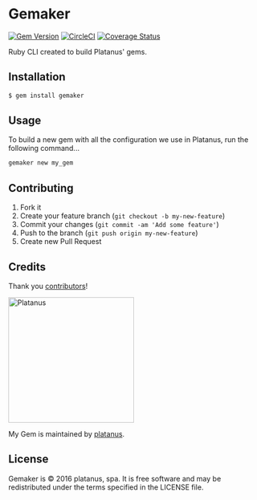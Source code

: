 # Gemaker

[![Gem Version](https://badge.fury.io/rb/gemaker.svg)](https://badge.fury.io/rb/gemaker)
[![CircleCI](https://circleci.com/gh/platanus/gemaker.svg?style=shield)](https://app.circleci.com/pipelines/github/platanus/gemaker)
[![Coverage Status](https://coveralls.io/repos/github/platanus/gemaker/badge.svg)](https://coveralls.io/github/platanus/gemaker)

Ruby CLI created to build Platanus' gems.

## Installation

```bash
$ gem install gemaker
```

## Usage

To build a new gem with all the configuration we use in Platanus, run the following command...

```bash
gemaker new my_gem
```

## Contributing

1. Fork it
2. Create your feature branch (`git checkout -b my-new-feature`)
3. Commit your changes (`git commit -am 'Add some feature'`)
4. Push to the branch (`git push origin my-new-feature`)
5. Create new Pull Request

## Credits

Thank you [contributors](https://github.com/platanus/gemaker/graphs/contributors)!

<img src="http://platan.us/gravatar_with_text.png" alt="Platanus" width="250"/>

My Gem is maintained by [platanus](http://platan.us).

## License

Gemaker is © 2016 platanus, spa. It is free software and may be redistributed under the terms specified in the LICENSE file.
